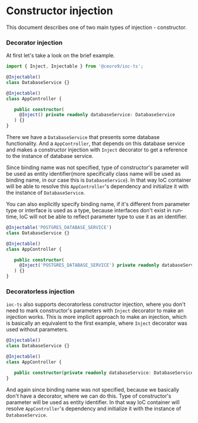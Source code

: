 # Constructor injection
This document describes one of two main types of injection - constructor.

### Decorator injection

At first let's take a look on the brief example.
```ts
import { Inject, Injectable } from '@ceoro9/ioc-ts';

@Injectable()
class DatabaseService {}

@Injectable()
class AppController {

   public constructor(
     @Inject() private readonly databaseService: DatabaseService
   ) {}
}
```

There we have a `DatabaseService` that presents some database functionality. And a `AppController`, that depends on this database service and makes a constructor injection with `Inject` decorator to get a reference to the instance of database service.

Since binding name was not specified, type of constructor's parameter will be used as entity identifier(more specifically class name will be used as binding name, in our case this is `DatabaseService`). In that way IoC container will be able to resolve this `AppController`'s dependency and initialize it with the instance of `DatabaseService`.

You can also explicitly specify binding name, if it's different from parameter type or interface is used as a type, because interfaces don't exist in run-time, IoC will not be able to reflect parameter type to use it as an identifier.

```ts
@Injectable('POSTGRES_DATABASE_SERVICE')
class DatabaseService {}

@Injectable()
class AppController {

   public constructor(
     @Inject('POSTGRES_DATABASE_SERVICE') private readonly databaseService: DatabaseService
   ) {}
}
```

### Decoratorless injection

`ioc-ts` also supports decoratorless constructor injection, where you don't need to mark constructor's parameters with `Inject` decorator to make an injection works. This is more implicit approach to make an injection, which is basically an equivalent to the first example, where `Inject` decorator was used without parameters.

```ts
@Injectable()
class DatabaseService {}

@Injectable()
class AppController {

   public constructor(private readonly databaseService: DatabaseService) {}
}
```

And again since binding name was not specified, because we basically don't have a decorator, where we can do this. Type of constructor's parameter will be used as entity identifier. In that way IoC container will resolve `AppController`'s dependency and initialize it with the instance of `DatabaseService`.
